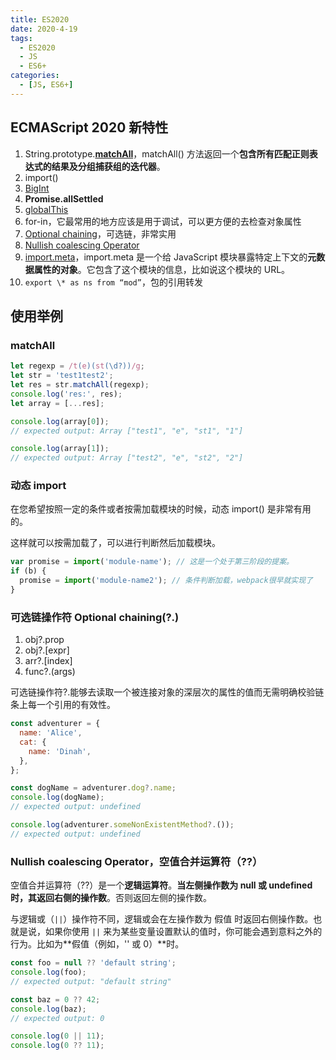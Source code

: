 ```yaml
---
title: ES2020
date: 2020-4-19
tags:
  - ES2020
  - JS
  - ES6+
categories:
  - [JS, ES6+]
---
```


## ECMAScript 2020 新特性

1. String.prototype.**[matchAll](https://developer.mozilla.org/zh-CN/docs/Web/JavaScript/Reference/Global_Objects/String/matchAll)**，matchAll() 方法返回一个**包含所有匹配正则表达式的结果及分组捕获组的迭代器**。
2. import()
3. [BigInt](https://developer.mozilla.org/zh-CN/docs/Web/JavaScript/Reference/Global_Objects/BigInt)
4. **Promise.allSettled**
5. [globalThis](https://developer.mozilla.org/zh-CN/docs/Web/JavaScript/Reference/Global_Objects/globalThis)
6. for-in，它最常用的地方应该是用于调试，可以更方便的去检查对象属性
7. [Optional chaining](https://developer.mozilla.org/zh-CN/docs/Web/JavaScript/Reference/Operators/%E5%8F%AF%E9%80%89%E9%93%BE)，可选链，非常实用
8. [Nullish coalescing Operator](https://developer.mozilla.org/zh-CN/docs/Web/JavaScript/Reference/Operators/Nullish_coalescing_operator)
9. [import.meta](https://developer.mozilla.org/zh-CN/docs/Web/JavaScript/Reference/Statements/import.meta)，import.meta 是一个给 JavaScript 模块暴露特定上下文的**元数据属性的对象**。它包含了这个模块的信息，比如说这个模块的 URL。
10. `export \* as ns from “mod”`，包的引用转发

## 使用举例

### matchAll

```js
let regexp = /t(e)(st(\d?))/g;
let str = 'test1test2';
let res = str.matchAll(regexp);
console.log('res:', res);
let array = [...res];

console.log(array[0]);
// expected output: Array ["test1", "e", "st1", "1"]

console.log(array[1]);
// expected output: Array ["test2", "e", "st2", "2"]
```

### 动态 import

在您希望按照一定的条件或者按需加载模块的时候，动态 import() 是非常有用的。

这样就可以按需加载了，可以进行判断然后加载模块。

```js
var promise = import('module-name'); // 这是一个处于第三阶段的提案。
if (b) {
  promise = import('module-name2'); // 条件判断加载，webpack很早就实现了
}
```

### 可选链操作符 Optional chaining(?.)

1. obj?.prop
2. obj?.[expr]
3. arr?.[index]
4. func?.(args)

可选链操作符?.能够去读取一个被连接对象的深层次的属性的值而无需明确校验链条上每一个引用的有效性。

```js
const adventurer = {
  name: 'Alice',
  cat: {
    name: 'Dinah',
  },
};

const dogName = adventurer.dog?.name;
console.log(dogName);
// expected output: undefined

console.log(adventurer.someNonExistentMethod?.());
// expected output: undefined
```

### Nullish coalescing Operator，空值合并运算符（??）

空值合并运算符（??）是一个**逻辑运算符**。**当左侧操作数为 null 或 undefined 时，其返回右侧的操作数**。否则返回左侧的操作数。

与逻辑或（`||`）操作符不同，逻辑或会在左操作数为 假值 时返回右侧操作数。也就是说，如果你使用 `||` 来为某些变量设置默认的值时，你可能会遇到意料之外的行为。比如为**假值（例如，'' 或 0）**时。

```js
const foo = null ?? 'default string';
console.log(foo);
// expected output: "default string"

const baz = 0 ?? 42;
console.log(baz);
// expected output: 0

console.log(0 || 11);
console.log(0 ?? 11);
```
